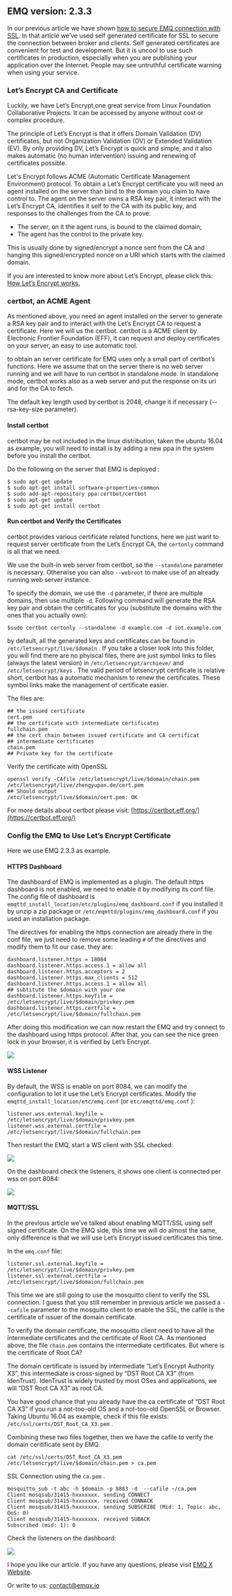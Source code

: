 ## EMQ version: 2.3.3

In our previous article we have shown [how to secure EMQ connection with
SSL](https://medium.com/@emqtt/securing-emq-connections-with-ssl-432672ab9f06).
In that article we’ve used self generated certificate for SSL to secure the
connection between broker and clients. Self generated certificates are
convenient for test and development. But it is uncool to use such certificates
in production, especially when you are publishing your application over the
Internet. People may see untruthful certificate warning when using your service.

### Let’s Encrypt CA and Certificate

Luckily, we have Let’s Encrypt,one great service from Linux Foundation
Collaborative Projects. It can be accessed by anyone without cost or complex
procedure.

The principle of Let’s Encrypt is that it offers Domain Validation (DV)
certificates, but not Organization Validation (OV) or Extended Validation (EV).
By only providing DV, Let’s Encrypt is quick and simple, and it also makes
automatic (no human intervention) issuing and renewing of certificates possible.

Let's Encrypt follows ACME (Automatic Certificate Management Environment)
protocol. To obtain a Let’s Encrypt certificate you will need an agent installed
on the server than bind to the domain you claim to have control to. The agent on
the server owns a RSA key pair, it interact with the Let’s Encrypt CA,
identifies it self to the CA with its public key, and responses to the
challenges from the CA to prove:

* The server, on it the agent runs, is bound to the claimed domain;
* The agent has the control to the private key.

This is usually done by signed/encrypt a nonce sent from the CA and hanging this
signed/encrypted nonce on a URI which starts with the claimed domain.

If you are interested to know more about Let’s Encrypt, please click this: [How
Let’s Encrypt works.](https://letsencrypt.org/how-it-works/)

### certbot, an ACME Agent

As mentioned above, you need an agent installed on the server to generate a RSA
key pair and to interact with the Let’s Encrypt CA to request a certificate.
Here we will us the certbot. certbot is a ACME client by Electronic Frontier
Foundation (EFF), it can request and deploy certificates on your server, an easy
to use automatic tool.

to obtain an server certificate for EMQ uses only a small part of certbot’s
functions. Here we assume that on the server there is no web server running and
we will have to run certbot in standalone mode. In standalone mode, certbot
works also as a web server and put the response on its uri and for the CA to
fetch.

The default key length used by certbot is 2048, change it if necessary
(--rsa-key-size parameter).

#### Install certbot

certbot may be not included in the linux distribution, taken the ubuntu 16.04 as
example, you will need to install is by adding a new ppa in the system before
you install the certbot.

Do the following on the server that EMQ is deployed :

    $ sudo apt-get update
    $ sudo apt-get install software-properties-common
    $ sudo add-apt-repository ppa:certbot/certbot
    $ sudo apt-get update
    $ sudo apt-get install certbot

#### Run certbot and Verify the Certificates

certbot provides various certificate related functions, here we just want to
request server certificate from the Let’s Encrypt CA, the `certonly` command is
all that we need.

We use the built-in web server from certbot, so the `--standalone` parameter is
necessary. Otherwise you can also `--webroot` to make use of an already running
web server instance.

To specify the domain, we use the `-d` parameter, if there are multiple domains,
then use multiple `-d`. Following command will generate the RSA key pair and
obtain the certificates for you (substitute the domains with the ones that you
actually own):

    $sudo certbot certonly --standalone -d example.com -d iot.example.com

by default, all the generated keys and certificates can be found in
`/etc/letsencrypt/live/$domain` . If you take a closer look into this folder,
you will find there are no phyiscal files, there are just symbol links to files
(always the latest version) in `/etc/letsencrypt/archieve/` and
`/etc/letsencrypt/keys` . The valid period of letsencrypt certificate is
relative short, certbot has a automatic mechanism to renew the certificates.
These symbol links make the management of certificate easier.

The files are:

    ## the issued certificate 
    cert.pem
    ## the certificate with intermediate certificates
    fullchain.pem
    ## the cert chain between issued certificate and CA certificat
    ## intermediate certificates
    chain.pem
    ## Private key for the certificate

Verify the certificate with OpenSSL

    openssl verify -CAfile /etc/letsencrypt/live/$domain/chain.pem /etc/letsencrypt/live/zhengyupan.de/cert.pem 
    ## Should output
    /etc/letsencrypt/live/$domain/cert.pem: OK

For more details about certbot please visit:
[https://certbot.eff.org/](https://certbot.eff.org/)

### Config the EMQ to Use Let’s Encrypt Certificate

Here we use EMQ 2.3.3 as example.

#### HTTPS Dashboard

The dashboard of EMQ is implemented as a plugin. The default https dashboard is
not enabled, we need to enable it by modifying its conf file. The config file of
dashboard is `emqttd_install_location/etc/plugins/emq_dashboard.conf` if you
installed it by unzip a zip package or `/etc/eqmttd/plugins/emq_dashboard.conf`
if you used an installation package.

The directives for enabling the https connection are already there in the conf
file, we just need to remove some leading `#` of the directives and modify them
to fit our case. they are:

    dashboard.listener.https = 18084
    dashboard.listener.https.access.1 = allow all
    dashboard.listener.https.acceptors = 2
    dashboard.listener.https.max_clients = 512
    dashboard.listener.https.access.1 = allow all
    ## subtitute the $domain with your one
    dashboard.listener.https.keyfile = /etc/letsencrypt/live/$domain/privkey.pem
    dashboard.listener.https.certfile = /etc/letsencrypt/live/$domain/fullchain.pem

After doing this modification we can now restart the EMQ and try connect to the
dashboard using https protocol. After that, you can see the nice green lock in
your browser, it is verified by Let’s Encrypt.

![](https://cdn-images-1.medium.com/max/2000/1*HAu3PPF1S3l3uJOUDWVp8A.png)

#### WSS Listener

By default, the WSS is enable on port 8084, we can modify the configuration to
let it use the Let’s Encrypt certificates. Modify the
`emqttd_install_location/etc/emq.conf` (or `etc/emqttd/emq.conf` ):

    listener.wss.external.keyfile = /etc/letsencrypt/live/$domain/privkey.pem
    listener.wss.external.certfile = /etc/letsencrypt/live/$domain/fullchain.pem

Then restart the EMQ, start a WS client with SSL checked:

![](https://cdn-images-1.medium.com/max/2000/1*HH1IMZyBQzN6gkC6j4iumg.png)

On the dashboard check the listeners, it shows one client is connected per wss
on port 8084:

![](https://cdn-images-1.medium.com/max/2000/1*Wxw0TrLi-H5Poc93cWEsHg.png)

#### MQTT/SSL

In the previous article we’ve talked about enabling MQTT/SSL using self signed
certificate. On the EMQ side, this time we will do almost the same, only
difference is that we will use Let’s Encrypt issued certificates this time.

In the `emq.conf` file:

    listener.ssl.external.keyfile = /etc/letsencrypt/live/$domain/privkey.pem
    listener.ssl.external.certfile = /etc/letsencrypt/live/$domaion/fullchain.pem

This time we are still going to use the mosquitto client to verify the SSL
connection. I guess that you still remember in previous article we passed a
`--cafile` parameter to the mosquitto client to enable the SSL, the cafile is
the certificate of issuer of the domain certificate.

To verify the domain certificate, the mosquitto client need to have all the
intermediate certificates and the certificate of Root CA. As mentioned above,
the file `chain.pem` contains the intermediate certificates. But where is the
certificate of Root CA?

The domain certificate is issued by intermediate “Let’s Encrypt Authority X3”,
this intermediate is cross-signed by “DST Root CA X3” (from IdenTrust).
IdenTrust is widely trusted by most OSes and applications, we will “DST Root CA
X3” as root CA.

You have good chance that you already have the ca certificate of “DST Root CA
X3” if you run a not-too-old OS and a not-too-old OpenSSL or Browser. Taking
Ubuntu 16.04 as example, check if this file exists:
`/etc/ssl/certs/DST_Root_CA_X3.pem` .

Combining these two files together, then we have the cafile to verify the domain
ceritificate sent by EMQ.

    cat /etc/ssl/certs/DST_Root_CA_X3.pem /etc/letsencrypt/live/$domain/chain.pem > ca.pem

SSL Connection using the `ca.pem` .

    mosquitto_sub -t abc -h $domain -p 8883 -d  --cafile ~/ca.pem
    Client mosqsub/31415-hxxxxxxx. sending CONNECT
    Client mosqsub/31415-hxxxxxxx. received CONNACK
    Client mosqsub/31415-hxxxxxxx. sending SUBSCRIBE (Mid: 1, Topic: abc, QoS: 0)
    Client mosqsub/31415-hxxxxxxx. received SUBACK
    Subscribed (mid: 1): 0

Check the listeners on the dashboard:

![](https://cdn-images-1.medium.com/max/2000/1*Ldz4Jr5TIfCsC9AtTk_5Pg.png)

I hope you like our article. If you have any questions, please visit [EMQ X Website](https://www.emqx.com/en).


Or write to us: contact@emqx.io
